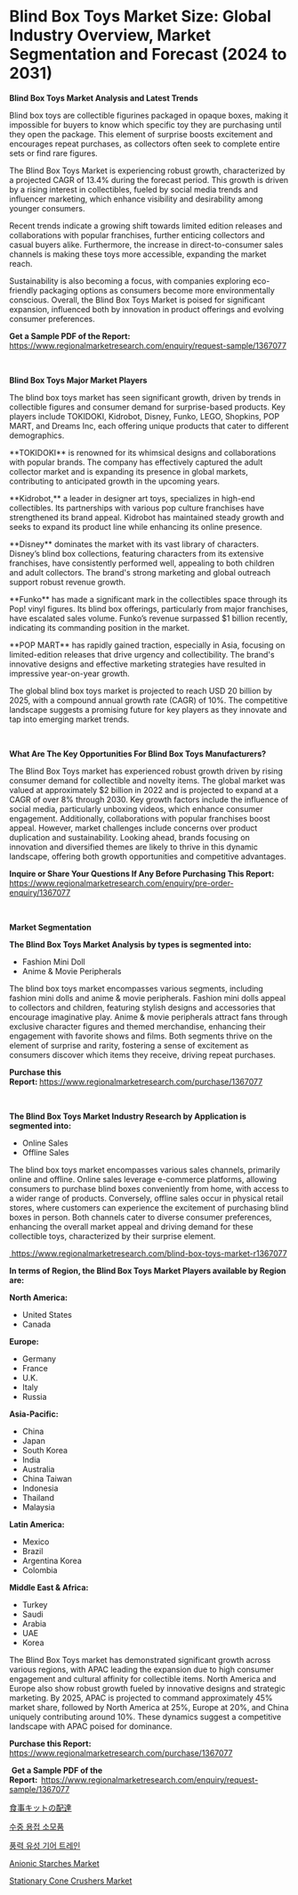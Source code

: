 <p><h1>Blind Box Toys Market Size: Global Industry Overview, Market Segmentation and Forecast (2024 to 2031)</h1></p><p><strong>Blind Box Toys Market Analysis and Latest Trends</strong></p>
<p><p>Blind box toys are collectible figurines packaged in opaque boxes, making it impossible for buyers to know which specific toy they are purchasing until they open the package. This element of surprise boosts excitement and encourages repeat purchases, as collectors often seek to complete entire sets or find rare figures.</p><p>The Blind Box Toys Market is experiencing robust growth, characterized by a projected CAGR of 13.4% during the forecast period. This growth is driven by a rising interest in collectibles, fueled by social media trends and influencer marketing, which enhance visibility and desirability among younger consumers. </p><p>Recent trends indicate a growing shift towards limited edition releases and collaborations with popular franchises, further enticing collectors and casual buyers alike. Furthermore, the increase in direct-to-consumer sales channels is making these toys more accessible, expanding the market reach. </p><p>Sustainability is also becoming a focus, with companies exploring eco-friendly packaging options as consumers become more environmentally conscious. Overall, the Blind Box Toys Market is poised for significant expansion, influenced both by innovation in product offerings and evolving consumer preferences.</p></p>
<p><strong>Get a Sample PDF of the Report:&nbsp;</strong> <a href="https://www.regionalmarketresearch.com/enquiry/request-sample/1367077">https://www.regionalmarketresearch.com/enquiry/request-sample/1367077</a></p>
<p>&nbsp;</p>
<p><strong>Blind Box Toys Major Market Players</strong></p>
<p><p>The blind box toys market has seen significant growth, driven by trends in collectible figures and consumer demand for surprise-based products. Key players include TOKIDOKI, Kidrobot, Disney, Funko, LEGO, Shopkins, POP MART, and Dreams Inc, each offering unique products that cater to different demographics.</p><p>**TOKIDOKI** is renowned for its whimsical designs and collaborations with popular brands. The company has effectively captured the adult collector market and is expanding its presence in global markets, contributing to anticipated growth in the upcoming years.</p><p>**Kidrobot,** a leader in designer art toys, specializes in high-end collectibles. Its partnerships with various pop culture franchises have strengthened its brand appeal. Kidrobot has maintained steady growth and seeks to expand its product line while enhancing its online presence.</p><p>**Disney** dominates the market with its vast library of characters. Disney’s blind box collections, featuring characters from its extensive franchises, have consistently performed well, appealing to both children and adult collectors. The brand's strong marketing and global outreach support robust revenue growth.</p><p>**Funko** has made a significant mark in the collectibles space through its Pop! vinyl figures. Its blind box offerings, particularly from major franchises, have escalated sales volume. Funko’s revenue surpassed $1 billion recently, indicating its commanding position in the market.</p><p>**POP MART** has rapidly gained traction, especially in Asia, focusing on limited-edition releases that drive urgency and collectibility. The brand's innovative designs and effective marketing strategies have resulted in impressive year-on-year growth.</p><p>The global blind box toys market is projected to reach USD 20 billion by 2025, with a compound annual growth rate (CAGR) of 10%. The competitive landscape suggests a promising future for key players as they innovate and tap into emerging market trends.</p></p>
<p>&nbsp;</p>
<p><strong>What Are The Key Opportunities For Blind Box Toys Manufacturers?</strong></p>
<p><p>The Blind Box Toys market has experienced robust growth driven by rising consumer demand for collectible and novelty items. The global market was valued at approximately $2 billion in 2022 and is projected to expand at a CAGR of over 8% through 2030. Key growth factors include the influence of social media, particularly unboxing videos, which enhance consumer engagement. Additionally, collaborations with popular franchises boost appeal. However, market challenges include concerns over product duplication and sustainability. Looking ahead, brands focusing on innovation and diversified themes are likely to thrive in this dynamic landscape, offering both growth opportunities and competitive advantages.</p></p>
<p><strong>Inquire or Share Your Questions If Any Before Purchasing This Report:</strong> <a href="https://www.regionalmarketresearch.com/enquiry/pre-order-enquiry/1367077">https://www.regionalmarketresearch.com/enquiry/pre-order-enquiry/1367077</a></p>
<p>&nbsp;</p>
<p><strong>Market Segmentation</strong></p>
<p><strong>The Blind Box Toys Market Analysis by types is segmented into:</strong></p>
<p><ul><li>Fashion Mini Doll</li><li>Anime & Movie Peripherals</li></ul></p>
<p><p>The blind box toys market encompasses various segments, including fashion mini dolls and anime & movie peripherals. Fashion mini dolls appeal to collectors and children, featuring stylish designs and accessories that encourage imaginative play. Anime & movie peripherals attract fans through exclusive character figures and themed merchandise, enhancing their engagement with favorite shows and films. Both segments thrive on the element of surprise and rarity, fostering a sense of excitement as consumers discover which items they receive, driving repeat purchases.</p></p>
<p><strong>Purchase this Report:&nbsp;</strong><a href="https://www.regionalmarketresearch.com/purchase/1367077">https://www.regionalmarketresearch.com/purchase/1367077</a></p>
<p>&nbsp;</p>
<p><strong>The Blind Box Toys Market Industry Research by Application is segmented into:</strong></p>
<p><ul><li>Online Sales</li><li>Offline Sales</li></ul></p>
<p><p>The blind box toys market encompasses various sales channels, primarily online and offline. Online sales leverage e-commerce platforms, allowing consumers to purchase blind boxes conveniently from home, with access to a wider range of products. Conversely, offline sales occur in physical retail stores, where customers can experience the excitement of purchasing blind boxes in person. Both channels cater to diverse consumer preferences, enhancing the overall market appeal and driving demand for these collectible toys, characterized by their surprise element.</p></p>
<p><a href="https://www.regionalmarketresearch.com/blind-box-toys-market-r1367077">&nbsp;https://www.regionalmarketresearch.com/blind-box-toys-market-r1367077</a></p>
<p><strong>In terms of Region, the Blind Box Toys Market Players available by Region are:</strong></p>
<p>
    <p> <strong> North America: </strong>
        <ul>
            <li>United States</li>
            <li>Canada</li>
        </ul>
        </p> 
    <p> <strong> Europe: </strong>
        <ul>
            <li>Germany</li>
            <li>France</li>
            <li>U.K.</li>
            <li>Italy</li>
            <li>Russia</li>
        </ul>
        </p> 
    <p> <strong> Asia-Pacific: </strong>
        <ul>
            <li>China</li>
            <li>Japan</li>
            <li>South Korea</li>
            <li>India</li>
            <li>Australia</li>
            <li>China Taiwan</li>
            <li>Indonesia</li>
            <li>Thailand</li>
            <li>Malaysia</li>
        </ul>
        </p> 
    <p> <strong> Latin America: </strong>
        <ul>
            <li>Mexico</li>
            <li>Brazil</li>
            <li>Argentina Korea</li>
            <li>Colombia</li>
        </ul>
        </p> 
    <p> <strong> Middle East & Africa: </strong>
        <ul>
            <li>Turkey</li>
            <li>Saudi</li>
            <li>Arabia</li>
            <li>UAE</li>
            <li>Korea</li>
        </ul>
    </p>
    </p>
<p><p>The Blind Box Toys market has demonstrated significant growth across various regions, with APAC leading the expansion due to high consumer engagement and cultural affinity for collectible items. North America and Europe also show robust growth fueled by innovative designs and strategic marketing. By 2025, APAC is projected to command approximately 45% market share, followed by North America at 25%, Europe at 20%, and China uniquely contributing around 10%. These dynamics suggest a competitive landscape with APAC poised for dominance.</p></p>
<p><strong>Purchase this Report: </strong><a href="https://www.regionalmarketresearch.com/purchase/1367077">https://www.regionalmarketresearch.com/purchase/1367077</a></p>
<p>&nbsp;<strong>Get a Sample PDF of the Report:&nbsp;&nbsp;</strong><a href="https://www.regionalmarketresearch.com/enquiry/request-sample/1367077">https://www.regionalmarketresearch.com/enquiry/request-sample/1367077</a></p>
<p><strong></strong></p>
<p><p><a href="https://medium.com/@raoulboyer2023/%E3%82%B0%E3%83%AD%E3%83%BC%E3%83%90%E3%83%AB%E3%83%9F%E3%83%BC%E3%83%AB%E3%82%AD%E3%83%83%E3%83%88%E3%83%87%E3%83%AA%E3%83%90%E3%83%AA%E3%83%BC%E5%B8%82%E5%A0%B4%E3%82%BB%E3%82%AF%E3%82%BF%E3%83%BC-2024-2031-%E5%B8%82%E5%A0%B4%E6%8C%87%E6%A8%99%E3%81%A8%E5%B8%82%E5%A0%B4%E6%88%A6%E7%95%A5%E3%81%AE%E6%B4%9E%E5%AF%9F-04eef2e0e873">食事キットの配達</a></p><p><a href="https://medium.com/@reganwisoky2023/%EC%84%B8%EA%B3%84-%EC%88%98%EC%A4%91-%EC%9A%A9%EC%A0%91-%EC%86%8C%EB%AA%A8%ED%92%88-%EC%8B%9C%EC%9E%A5-%EB%8F%99%ED%96%A5-%EC%A0%84%EB%A7%9D-%EB%B0%8F-%EC%8B%9C%EC%9E%A5-%EC%A0%84%EB%9E%B5-%EB%B6%84%EC%84%9D-2024-2031-991aead0d735?postPublishedType=repub">수중 용접 소모품</a></p><p><a href="https://medium.com/@reganwisoky2023/%EC%A7%80%EC%97%AD-%EC%8B%9C%EC%9E%A5%EC%9D%B4-%ED%92%8D%EB%A0%A5-%EB%B0%9C%EC%A0%84-%EA%B8%B0%EC%96%B4%ED%8A%B8%EB%A0%88%EC%9D%B8-%EC%8B%9C%EC%9E%A5-%ED%98%81%EC%8B%A0%EC%97%90-%EC%96%B4%EB%96%BB%EA%B2%8C-%EC%A0%81%EC%9D%91%ED%95%98%EA%B3%A0-%EC%9E%88%EB%8A%94%EA%B0%80-%EC%A3%BC%EC%9A%94-%EC%8B%9C%EC%9E%A5-%ED%8A%B8%EB%A0%8C%EB%93%9C-%EB%B0%8F-2024%EB%85%84%EB%B6%80%ED%84%B0-2031%EB%85%84%EA%B9%8C%EC%A7%80%EC%9D%98-%EC%A0%84%EB%A7%9D-817ebf9ee908?postPublishedType=repub">풍력 유성 기어 트레인</a></p><p><a href="https://issuu.com/reportprime-2/docs/anionic-starches-market-size-2030.p_e98b5e3823b19f">Anionic Starches Market</a></p><p><a href="https://www.linkedin.com/pulse/evaluating-global-stationary-cone-crushers-market-trends-growth-byxrc?trackingId=jE5rnRkTRNqoIgwivhftaA%3D%3D">Stationary Cone Crushers Market</a></p></p>